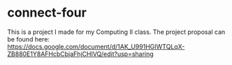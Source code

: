 # connect-four
This is a project I made for my Computing II class. The project proposal can be found here: https://docs.google.com/document/d/1AK_U991HGIWTQLqX-ZB880E1Y8AFHcbCbjaFhjCHIVQ/edit?usp=sharing
